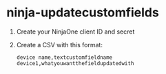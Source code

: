 # ninja-updatecustomfields

1. Create your NinjaOne client ID and secret  
2. Create a CSV with this format:

    ```
    device name,textcustomfieldname
    device1,whatyouwantthefieldupdatedwith
    ```

